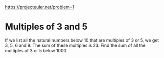 https://projecteuler.net/problem=1

# Multiples of 3 and 5

If we list all the natural numbers below 10 that are multiples of 3 or 5, we
get 3, 5, 6 and 9. The sum of these multiples is 23. Find the sum of all the
multiples of 3 or 5 below 1000.
